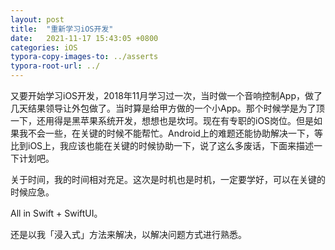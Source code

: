 ```yaml
---
layout: post
title:  "重新学习iOS开发"
date:   2021-11-17 15:43:05 +0800
categories: iOS
typora-copy-images-to: ../asserts
typora-root-url: ../
---
```


又要开始学习iOS开发，2018年11月学习过一次，当时做一个音响控制App，做了几天结果领导让外包做了。当时算是给甲方做的一个小App。那个时候学是为了顶一下，还用得是黑苹果系统开发，想想也是坎坷。现在有专职的iOS岗位。但是如果我不会一些，在关键的时候不能帮忙。Android上的难题还能协助解决一下，等比到iOS上，我应该也能在关键的时候协助一下，说了这么多废话，下面来描述一下计划吧。

关于时间，我的时间相对充足。这次是时机也是时机，一定要学好，可以在关键的时候应急。

All in Swift + SwiftUI。

还是以我「浸入式」方法来解决，以解决问题方式进行熟悉。
